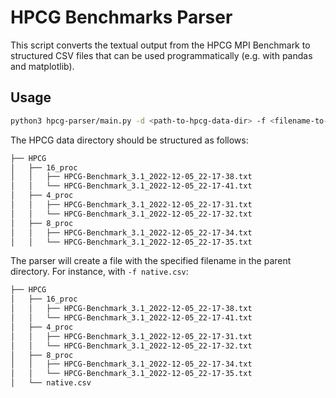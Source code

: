 # HPCG Benchmarks Parser
This script converts the textual output from the HPCG MPI Benchmark to
structured CSV files that can be used programmatically (e.g. with pandas
and matplotlib).

## Usage

```bash
python3 hpcg-parser/main.py -d <path-to-hpcg-data-dir> -f <filename-to-save-data>
```
The HPCG data directory should be structured as follows:
```bash
├── HPCG
│   ├── 16_proc
│   │   ├── HPCG-Benchmark_3.1_2022-12-05_22-17-38.txt
│   │   └── HPCG-Benchmark_3.1_2022-12-05_22-17-41.txt
│   ├── 4_proc
│   │   ├── HPCG-Benchmark_3.1_2022-12-05_22-17-31.txt
│   │   └── HPCG-Benchmark_3.1_2022-12-05_22-17-32.txt
│   ├── 8_proc
│   │   ├── HPCG-Benchmark_3.1_2022-12-05_22-17-34.txt
│   │   └── HPCG-Benchmark_3.1_2022-12-05_22-17-35.txt
```
The parser will create a file with the specified filename in the parent directory. For instance, with `-f native.csv`:
```bash
├── HPCG
│   ├── 16_proc
│   │   ├── HPCG-Benchmark_3.1_2022-12-05_22-17-38.txt
│   │   └── HPCG-Benchmark_3.1_2022-12-05_22-17-41.txt
│   ├── 4_proc
│   │   ├── HPCG-Benchmark_3.1_2022-12-05_22-17-31.txt
│   │   └── HPCG-Benchmark_3.1_2022-12-05_22-17-32.txt
│   ├── 8_proc
│   │   ├── HPCG-Benchmark_3.1_2022-12-05_22-17-34.txt
│   │   └── HPCG-Benchmark_3.1_2022-12-05_22-17-35.txt
│   └── native.csv
```